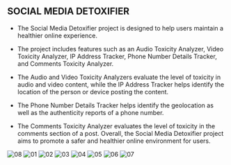 ## SOCIAL MEDIA DETOXIFIER
* The Social Media Detoxifier project is designed to help users maintain a healthier online experience. 

* The project includes features such as an Audio Toxicity Analyzer, Video Toxicity Analyzer, IP Address Tracker, Phone Number Details Tracker, and Comments Toxicity Analyzer. 

* The Audio and Video Toxicity Analyzers evaluate the level of toxicity in audio and video content, while the IP Address Tracker helps identify the location of the person or device posting the content.

* The Phone Number Details Tracker helps identify the geolocation as well as the authenticity reports of a phone number.

* The Comments Toxicity Analyzer evaluates the level of toxicity in the comments section of a post. Overall, the Social Media Detoxifier project aims to promote a safer and healthier online environment for users.
  
![08](https://github.com/user-attachments/assets/fc7c8249-6c4b-404d-9822-ea53409a8c45)
![01](https://github.com/user-attachments/assets/889086dd-6bbd-48f7-ae64-ba76c411fc77)
![02](https://github.com/user-attachments/assets/1ee628fa-1164-4911-b4ac-2e0ab570ce30)
![03](https://github.com/user-attachments/assets/673df861-5ba3-40cd-bdfc-19b2a3d5b216)
![04](https://github.com/user-attachments/assets/2036cc52-56aa-490e-9c35-0bb76d0dfefc)
![05](https://github.com/user-attachments/assets/1feddbe7-e137-4d93-9b19-1480025b6759)
![06](https://github.com/user-attachments/assets/a610ca5a-89c2-4dd4-9712-5d7fb6e38ab7)
![07](https://github.com/user-attachments/assets/6e295f90-bad1-4dec-9067-87d92c4c994b)
